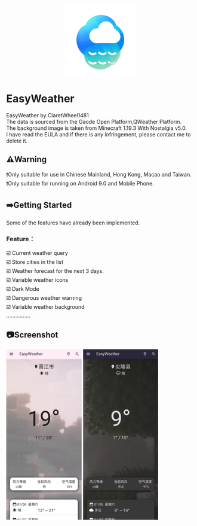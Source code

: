 <p align="center">
    <a href="https://github.com/ClaretWheel1481/easyweather">
        <img src="./assets/images/easyweather.png" height="12%"/>
    </a>
</p>

# EasyWeather
EasyWeather by ClaretWheel1481
<br>
The data is sourced from the Gaode Open Platform,QWeather Platform.
<br>
The background image is taken from Minecraft 1.19.3 With Nostalgia v5.0. 
<br>
I have read the EULA and if there is any infringement, please contact me to delete it.
## ⚠️Warning
❗️Only suitable for use in Chinese Mainland, Hong Kong, Macao and Taiwan.<br>
❗️Only suitable for running on Android 9.0 and Mobile Phone.<br>

## ➡️Getting Started
Some of the features have already been implemented.
<br>
### Feature：<br>
☑️
Current weather query
<br>
☑️
Store cities in the list
<br>
☑️
Weather forecast for the next 3 days.
<br>
☑️
Variable weather icons
<br>
☑️
Dark Mode
<br>
☑️
Dangerous weather warning
<br>
☑️
Variable weather background
<br>
................

## 📷Screenshot
<div class="half">
<img src="./assets/images/Sample_105_Light.jpg" width=40%/>
<img src="./assets/images/Sample_105_Dark.jpg" width=40%/>
</div>
